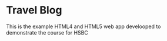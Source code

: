 # Travel Blog

This is the example HTML4 and HTML5 web app develooped to demonstrate the course for HSBC

